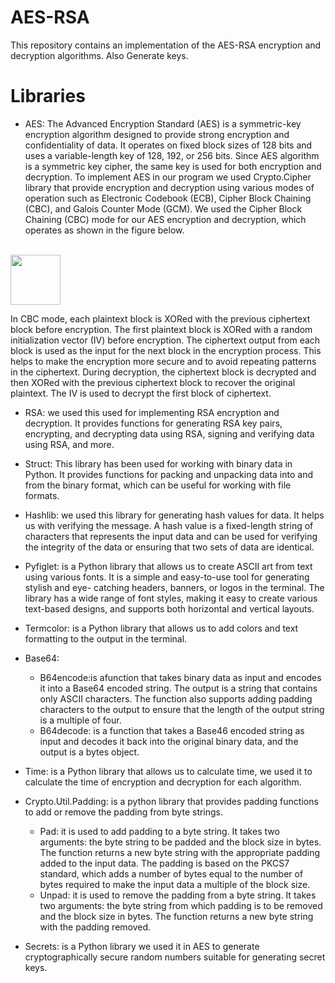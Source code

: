 # AES-RSA
This repository contains an implementation of the AES-RSA encryption and decryption algorithms. Also Generate keys.

# Libraries

- AES: The Advanced Encryption Standard (AES) is a symmetric-key encryption algorithm designed to provide strong encryption and confidentiality of data.
It operates on fixed block sizes of 128 bits and uses a variable-length key of 128, 192, or 256 bits. Since AES algorithm is a symmetric key cipher, the same key is used for both encryption and decryption.
To implement AES in our program we used Crypto.Cipher library that provide encryption and decryption using various modes of operation such as Electronic Codebook (ECB), Cipher Block Chaining (CBC), and Galois Counter Mode (GCM). 
We used the Cipher Block Chaining (CBC) mode for our AES encryption and decryption, which operates as shown in the figure below.

<br> <img height="80" width="80" 
 src="https://upload.wikimedia.org/wikipedia/commons/thumb/8/80/CBC_encryption.svg/600px-CBC_encryption.svg.png">
 
In CBC mode, each plaintext block is XORed with the previous ciphertext block before encryption. 
The first plaintext block is XORed with a random initialization vector (IV) before encryption. 
The ciphertext output from each block is used as the input for the next block in the encryption process. 
This helps to make the encryption more secure and to avoid repeating patterns in the ciphertext.
During decryption, the ciphertext block is decrypted and then XORed with the previous ciphertext block to recover the original plaintext. 
The IV is used to decrypt the first block of ciphertext.

- RSA: we used this used for implementing RSA encryption and decryption. 
It provides functions for generating RSA key pairs, encrypting, and decrypting data using RSA, signing and verifying data using RSA, and more.

- Struct: This library has been used for working with binary data in Python. 
It provides functions for packing and unpacking data into and from the binary format, which can be useful for working with file formats.

- Hashlib: we used this library for generating hash values for data. It helps us with verifying the message. 
A hash value is a fixed-length string of characters that represents the input data and can be used for verifying the integrity of the data or ensuring that two sets of data are identical.

- Pyfiglet: is a Python library that allows us to create ASCII art from text using various fonts. 
It is a simple and easy-to-use tool for generating stylish and eye- catching headers, banners, or logos in the terminal. 
The library has a wide range of font styles, making it easy to create various text-based designs, and supports both horizontal and vertical layouts.

- Termcolor: is a Python library that allows us to add colors and text formatting to the output in the terminal.

- Base64:
  - B64encode:is afunction that takes binary data as input and encodes it into a Base64 encoded string. 
    The output is a string that contains only ASCII characters. The function also supports adding padding characters to the output to ensure that the length of the output string is a multiple of four.
  - B64decode: is a function that takes a Base46 encoded string as input and decodes it back into the original binary data, and the output is a bytes object.
  
- Time: is a Python library that allows us to calculate time, we used it to calculate the time of encryption and decryption for each algorithm.

- Crypto.Util.Padding: is a python library that provides padding functions to add or remove the padding from byte strings.
  - Pad: it is used to add padding to a byte string. It takes two arguments: the byte string to be padded and the block size in bytes. 
    The function returns a new byte string with the appropriate padding added to the input data. 
    The padding is based on the PKCS7 standard, which adds a number of bytes equal to the number of bytes required to make the input data a multiple of the block size.
  - Unpad: it is used to remove the padding from a byte string. 
    It takes two arguments: the byte string from which padding is to be removed and the block size in bytes. 
    The function returns a new byte string with the padding removed.
    
- Secrets: is a Python library we used it in AES to generate cryptographically secure random numbers suitable for generating secret keys.
